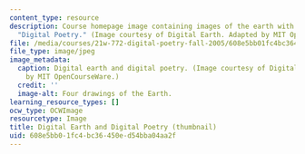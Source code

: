 ```yaml
---
content_type: resource
description: Course homepage image containing images of the earth with the title,
  "Digital Poetry." (Image courtesy of Digital Earth. Adapted by MIT OpenCourseWare.)
file: /media/courses/21w-772-digital-poetry-fall-2005/608e5bb01fc4bc36450ed54bba04aa2f_21w-772f05-th.jpg
file_type: image/jpeg
image_metadata:
  caption: Digital earth and digital poetry. (Image courtesy of Digital Earth. Adapted
    by MIT OpenCourseWare.)
  credit: ''
  image-alt: Four drawings of the Earth.
learning_resource_types: []
ocw_type: OCWImage
resourcetype: Image
title: Digital Earth and Digital Poetry (thumbnail)
uid: 608e5bb0-1fc4-bc36-450e-d54bba04aa2f
---
```


